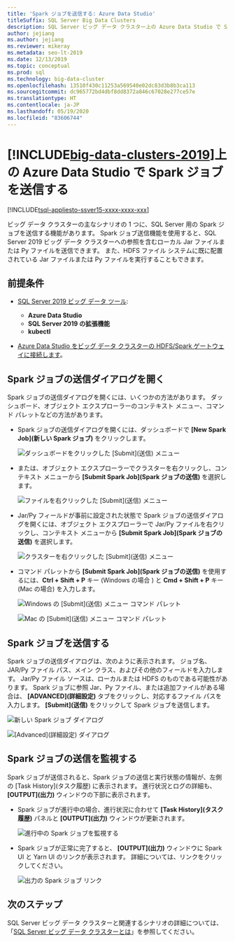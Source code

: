 ```yaml
---
title: 'Spark ジョブを送信する: Azure Data Studio'
titleSuffix: SQL Server Big Data Clusters
description: SQL Server ビッグ データ クラスター上の Azure Data Studio で Spark ジョブを送信します。
author: jejiang
ms.author: jejiang
ms.reviewer: mikeray
ms.metadata: seo-lt-2019
ms.date: 12/13/2019
ms.topic: conceptual
ms.prod: sql
ms.technology: big-data-cluster
ms.openlocfilehash: 13510f430c11253a569540e02dc83d3b8b3ca113
ms.sourcegitcommit: dc965772bd4dbf8dd8372a846c67028e277ce57e
ms.translationtype: HT
ms.contentlocale: ja-JP
ms.lasthandoff: 05/19/2020
ms.locfileid: "83606744"
---
```

# <a name="submit-spark-jobs-on-big-data-clusters-2019-in-azure-data-studio"></a>[!INCLUDE[big-data-clusters-2019](../includes/ssbigdataclusters-ss-nover.md)]上の Azure Data Studio で Spark ジョブを送信する

[!INCLUDE[tsql-appliesto-ssver15-xxxx-xxxx-xxx](../includes/tsql-appliesto-ssver15-xxxx-xxxx-xxx.md)]

ビッグ データ クラスターの主なシナリオの 1 つに、SQL Server 用の Spark ジョブを送信する機能があります。 Spark ジョブ送信機能を使用すると、SQL Server 2019 ビッグ データ クラスターへの参照を含むローカル Jar ファイルまたは Py ファイルを送信できます。 また、HDFS ファイル システムに既に配置されている Jar ファイルまたは Py ファイルを実行することもできます。 

## <a name="prerequisites"></a>前提条件

- [SQL Server 2019 ビッグ データ ツール](deploy-big-data-tools.md):
   - **Azure Data Studio**
   - **SQL Server 2019 の拡張機能**
   - **kubectl**

- [Azure Data Studio をビッグ データ クラスターの HDFS/Spark ゲートウェイに接続します](connect-to-big-data-cluster.md)。

## <a name="open-spark-job-submission-dialog"></a>Spark ジョブの送信ダイアログを開く

Spark ジョブの送信ダイアログを開くには、いくつかの方法があります。 ダッシュボード、オブジェクト エクスプローラーのコンテキスト メニュー、コマンド パレットなどの方法があります。

- Spark ジョブの送信ダイアログを開くには、ダッシュボードで **[New Spark Job]\(新しい Spark ジョブ\)** をクリックします。

    ![ダッシュボードをクリックした [Submit]\(送信\) メニュー](./media/submit-spark-job/new-spark-job.png)

- または、オブジェクト エクスプローラーでクラスターを右クリックし、コンテキスト メニューから **[Submit Spark Job]\(Spark ジョブの送信\)** を選択します。

    ![ファイルを右クリックした [Submit]\(送信\) メニュー](./media/submit-spark-job/submit-spark-job-1.png)


- Jar/Py フィールドが事前に設定された状態で Spark ジョブの送信ダイアログを開くには、オブジェクト エクスプローラーで Jar/Py ファイルを右クリックし、コンテキスト メニューから **[Submit Spark Job]\(Spark ジョブの送信\)** を選択します。  

    ![クラスターを右クリックした [Submit]\(送信\) メニュー](./media/submit-spark-job/submit-spark-job.png)

- コマンド パレットから **[Submit Spark Job]\(Spark ジョブの送信\)** を使用するには、**Ctrl + Shift + P** キー (Windows の場合 ) と **Cmd + Shift + P** キー (Mac の場合) を入力します。

    ![Windows の [Submit]\(送信\) メニュー コマンド パレット](./media/submit-spark-job/submit-spark-job-3.png)

    ![Mac の [Submit]\(送信\) メニュー コマンド パレット](./media/submit-spark-job/submit-spark-job-4.png)
  
 
## <a name="submit-spark-job"></a>Spark ジョブを送信する 

Spark ジョブの送信ダイアログは、次のように表示されます。 ジョブ名、JAR/Py ファイル パス、メイン クラス、およびその他のフィールドを入力します。 Jar/Py ファイル ソースは、ローカルまたは HDFS のものである可能性があります。 Spark ジョブに参照 Jar、Py ファイル、または追加ファイルがある場合は、 **[ADVANCED]\(詳細設定\)** タブをクリックし、対応するファイル パスを入力します。 **[Submit]\(送信\)** をクリックして Spark ジョブを送信します。

![新しい Spark ジョブ ダイアログ](./media/submit-spark-job/submit-spark-job-section.png)

![[Advanced]\(詳細設定\) ダイアログ](./media/submit-spark-job/submit-spark-job-section-1.png)

## <a name="monitor-spark-job-submission"></a>Spark ジョブの送信を監視する

Spark ジョブが送信されると、Spark ジョブの送信と実行状態の情報が、左側の [Task History]\(タスク履歴\) に表示されます。 進行状況とログの詳細も、 **[OUTPUT]\(出力\)** ウィンドウの下部に表示されます。

- Spark ジョブが進行中の場合、進行状況に合わせて **[Task History]\(タスク履歴\)** パネルと **[OUTPUT]\(出力\)** ウィンドウが更新されます。

    ![進行中の Spark ジョブを監視する](./media/submit-spark-job/monitor-spark-job-submission.png)

- Spark ジョブが正常に完了すると、 **[OUTPUT]\(出力\)** ウィンドウに Spark UI と Yarn UI のリンクが表示されます。 詳細については、リンクをクリックしてください。

    ![出力の Spark ジョブ リンク](./media/submit-spark-job/monitor-spark-job-submission-2.png)

## <a name="next-steps"></a>次のステップ

SQL Server ビッグ データ クラスターと関連するシナリオの詳細については、「[SQL Server ビッグ データ クラスターとは](big-data-cluster-overview.md)」を参照してください。
